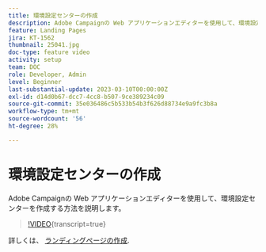 ```yaml
---
title: 環境設定センターの作成
description: Adobe Campaignの Web アプリケーションエディターを使用して、環境設定センターを作成する方法を説明します。
feature: Landing Pages
jira: KT-1562
thumbnail: 25041.jpg
doc-type: feature video
activity: setup
team: DOC
role: Developer, Admin
level: Beginner
last-substantial-update: 2023-03-10T00:00:00Z
exl-id: d14d0b67-dcc7-4cc8-b507-9ce389234c09
source-git-commit: 35e036486c5b533b54b3f626d88734e9a9fc3b8a
workflow-type: tm+mt
source-wordcount: '56'
ht-degree: 28%

---
```


# 環境設定センターの作成

Adobe Campaignの Web アプリケーションエディターを使用して、環境設定センターを作成する方法を説明します。

>[!VIDEO](https://video.tv.adobe.com/v/25041?quality=12&learn=on){transcript=true}

詳しくは、 [ランディングページの作成](https://experienceleague.adobe.com/docs/campaign-classic/using/designing-content/editing-html-content/creating-a-landing-page.html?lang=ja).

